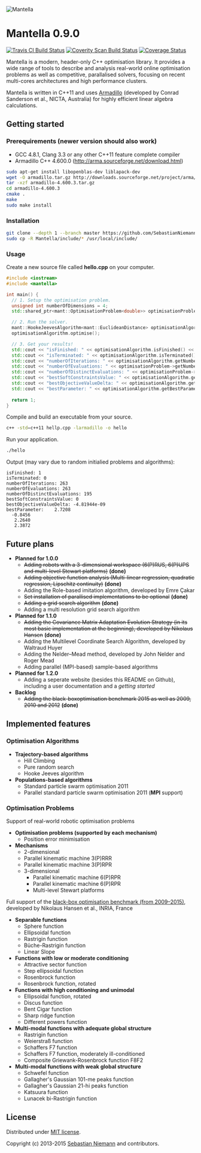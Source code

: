![Mantella](http://sebastianniemann.github.io/Mantella/assets/image/logo.png)

Mantella 0.9.0
====================================

[![Travis CI Build Status](https://travis-ci.org/SebastianNiemann/Mantella.png?branch=master)](https://travis-ci.org/SebastianNiemann/Mantella) [![Coverity Scan Build Status](https://scan.coverity.com/projects/3285/badge.svg)](https://scan.coverity.com/projects/3285) [![Coverage Status](https://coveralls.io/repos/SebastianNiemann/Mantella/badge.svg?branch=master)](https://coveralls.io/r/SebastianNiemann/Mantella?branch=master)


Mantella is a modern, header-only C++ optimisation library. It provides a wide range of tools to describe and analysis real-world online optimisation problems as well as competitive, parallalised solvers, focusing on recent multi-cores architectures and high performance clusters. 

Mantella is written in C++11 and uses [Armadillo](http://arma.sourceforge.net/) (developed by Conrad Sanderson et al., NICTA, Australia) for highly efficient linear algebra calculations.

Getting started
---------------
### Prerequirements (newer version should also work)
- GCC 4.8.1, Clang 3.3 or any other C++11 feature complete compiler
- Armadillo C++ 4.600.0 (http://arma.sourceforge.net/download.html)

```bash
sudo apt-get install libopenblas-dev liblapack-dev
wget -O armadillo.tar.gz http://downloads.sourceforge.net/project/arma/armadillo-4.600.3.tar.gz
tar -xzf armadillo-4.600.3.tar.gz
cd armadillo-4.600.3
cmake .
make
sudo make install
``` 

### Installation
```bash
git clone --depth 1 --branch master https://github.com/SebastianNiemann/Mantella.git
sudo cp -R Mantella/include/* /usr/local/include/
```

### Usage
Create a new source file called **hello.cpp** on your computer.
```cpp
#include <iostream>
#include <mantella>

int main() {
  // 1. Setup the optimisation problem.
  unsigned int numberOfDimensions = 4;
  std::shared_ptr<mant::OptimisationProblem<double>> optimisationProblem(new mant::bbob2015::SphereFunction(numberOfDimensions));

  // 2. Run the solver.
  mant::HookeJeevesAlgorithm<mant::EuclideanDistance> optimisationAlgorithm(optimisationProblem);
  optimisationAlgorithm.optimise();

  // 3. Get your results!
  std::cout << "isFinished: " << optimisationAlgorithm.isFinished() << std::endl;
  std::cout << "isTerminated: " << optimisationAlgorithm.isTerminated() << std::endl;
  std::cout << "numberOfIterations: " << optimisationAlgorithm.getNumberOfIterations() << std::endl;
  std::cout << "numberOfEvaluations: " << optimisationProblem->getNumberOfEvaluations() << std::endl;
  std::cout << "numberOfDistinctEvaluations: " << optimisationProblem->getNumberOfDistinctEvaluations() << std::endl;
  std::cout << "bestSoftConstraintsValue: " << optimisationAlgorithm.getBestSoftConstraintsValue() << std::endl;
  std::cout << "bestObjectiveValueDelta: " << optimisationAlgorithm.getBestObjectiveValue() - optimisationProblem->getAcceptableObjectiveValue() << std::endl;
  std::cout << "bestParameter: " << optimisationAlgorithm.getBestParameter() << std::endl;
    
  return 1;
}
```

Compile and build an executable from your source.
```bash
c++ -std=c++11 hellp.cpp -larmadillo -o hello
```

Run your application.
```bash
./hello
```
Output (may vary due to random initialied problems and algorithms):
```
isFinished: 1
isTerminated: 0
numberOfIterations: 263
numberOfEvaluations: 263
numberOfDistinctEvaluations: 195
bestSoftConstraintsValue: 0
bestObjectiveValueDelta: -4.81944e-09
bestParameter:    2.7208
  -0.8456
   2.2640
   2.3872
```

Future plans
------------
- **Planned for 1.0.0**
  - ~~Adding robots with a 3-dimensional workspace (6(P)RUS, 6(P)UPS and multi-level Stewart platforms)~~ **(done)**
  - ~~Adding objective function analysis (Multi-linear regression, quadratic regression, Lipschitz continuity)~~ **(done)**
  - Adding the Role-based imitation algorithm, developed by Emre Çakar
  - ~~Set installation of parallised implementations to be optional~~ **(done)**
  - ~~Adding a grid search algorithm~~ **(done)**
  - Adding a multi resolution grid search algorithm
- **Planned for 1.1.0**
  - ~~Adding the Covariance Matrix Adaptation Evolution Strategy (in its most basic implementation at the beginning), developed by Nikolaus Hansen~~ **(done)**
  - Adding the Multilevel Coordinate Search Algorithm, developed by Waltraud Huyer
  - Adding the Nelder–Mead method, developed by John Nelder and Roger Mead
  - Adding parallel (MPI-based) sample-based algorithms
- **Planned for 1.2.0**
  - Adding a seperate website (besides this README on Github), including a user documentation and a *getting started*
- **Backlog**
  - ~~Adding the black-boxoptimisation benchmark 2015 as well as 2009, 2010 and 2012~~ **(done)**

Implemented features
--------------------
### Optimisation Algorithms
- **Trajectory-based algorithms**
  - Hill Climbing
  - Pure random search
  - Hooke Jeeves algorithm
- **Populations-based algorithms**
  - Standard particle swarm optimisation 2011
  - Parallel standard particle swarm optimisation 2011 (**MPI** support)

### Optimisation Problems
Support of real-world robotic optimisation problems
- **Optimisation problems (supported by each mechanism)**
  - Position error minimisation
- **Mechanisms**
  -  2-dimensional 
    - Parallel kinematic machine 3(P)RRR
    - Parallel kinematic machine 3(P)RPR
  - 3-dimensional
    - Parallel kinematic machine 6(P)RPR
    - Parallel kinematic machine 6(P)RPR
    - Multi-level Stewart platforms

Full support of the [black-box optimisation benchmark (from 2009–2015)](http://coco.gforge.inria.fr), developed by Nikolaus Hansen et al., INRIA, France
- **Separable functions**
  - Sphere function
  - Ellipsoidal function
  - Rastrigin function
  - Büche-Rastrigin function
  - Linear Slope
- **Functions with low or moderate conditioning**
  - Attractive sector function
  - Step ellipsoidal function
  - Rosenbrock function
  - Rosenbrock function, rotated
- **Functions with high conditioning and unimodal**
  - Ellipsoidal function, rotated
  - Discus function
  - Bent Cigar function
  - Sharp ridge function
  - Different powers function
- **Multi-modal functions with adequate global structure**
  - Rastrigin function
  - Weierstraß function
  - Schaffers F7 function
  - Schaffers F7 function, moderately ill-conditioned
  - Composite Griewank-Rosenbrock function F8F2
- **Multi-modal functions with weak global structure**
  - Schwefel function
  - Gallagher's Gaussian 101-me peaks function
  - Gallagher's Gaussian 21-hi peaks function
  - Katsuura function
  - Lunacek bi-Rastrigin function

License
-------
Distributed under [MIT license](http://opensource.org/licenses/MIT).

Copyright (c) 2013-2015 [Sebastian Niemann](mailto:niemann@sra.uni-hannover.de) and contributors.
